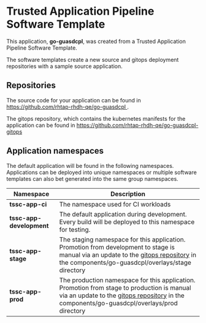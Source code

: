 # Trusted Application Pipeline Software Template

This application, **go-guasdcpl**, was created from a Trusted Application Pipeline Software Template.

The software templates create a new source and gitops deployment repositories with a sample source application. 

## Repositories

The source code for your application can be found in [https://github.com/rhtap-rhdh-qe/go-guasdcpl ](https://github.com/rhtap-rhdh-qe/go-guasdcpl ).
 
The gitops repository, which contains the kubernetes manifests for the application can be found in 
[https://github.com/rhtap-rhdh-qe/go-guasdcpl-gitops ](https://github.com/rhtap-rhdh-qe/go-guasdcpl-gitops ) 

## Application namespaces 

The default application will be found in the following namespaces. Applications can be deployed into unique namespaces or multiple software templates can also bet generated into the same group namespaces.  

|  Namespace   |  Description   |  
| -------- | -------- |
| **tssc-app-ci** | The namespace used for CI workloads |
| **tssc-app-development** | The default application during development. Every build will be deployed to this namespace for testing. |
| **tssc-app-stage** | The staging namespace for this application. Promotion from development to stage is manual via an update to the [gitops repository](https://github.com/rhtap-rhdh-qe/go-guasdcpl-gitops ) in the components/go-guasdcpl/overlays/stage directory |
| **tssc-app-prod** | The production namespace for this application. Promotion from stage to production is manual via an update to the [gitops repository](https://github.com/rhtap-rhdh-qe/go-guasdcpl-gitops ) in the components/go-guasdcpl/overlays/prod directory |